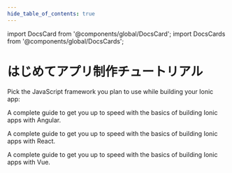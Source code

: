 ```yaml
---
hide_table_of_contents: true
---
```


import DocsCard from '@components/global/DocsCard';
import DocsCards from '@components/global/DocsCards';

# はじめてアプリ制作チュートリアル

Pick the JavaScript framework you plan to use while building your Ionic app:

<DocsCards>
  <DocsCard header="Start with Angular" href="../angular/your-first-app" icon="/icons/logo-angular-icon.png">
    <p>A complete guide to get you up to speed with the basics of building Ionic apps with Angular.</p>
  </DocsCard>

<DocsCard header="Start with React" href="../react/your-first-app" icon="/icons/logo-react-icon.png">
  <p>A complete guide to get you up to speed with the basics of building Ionic apps with React.</p>
</DocsCard>

  <DocsCard class="disabled" header="Start with Vue (soon)" href="" icon="/icons/logo-vue-icon.png">
    <p>A complete guide to get you up to speed with the basics of building Ionic apps with Vue.</p>
  </DocsCard>
</DocsCards>
